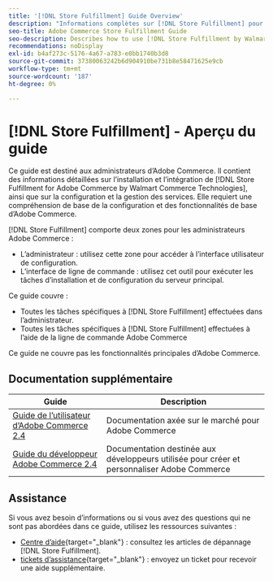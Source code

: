 ```yaml
---
title: '[!DNL Store Fulfillment] Guide Overview'
description: "Informations complètes sur [!DNL Store Fulfillment] pour les administrateurs Adobe Commerce, y compris l’installation et l’intégration."
seo-title: Adobe Commerce Store Fulfillment Guide
seo-description: Describes how to use [!DNL Store Fulfillment by Walmart Commerce Technologies] services with Adobe Commerce.
recommendations: noDisplay
exl-id: b4af273c-5176-4a67-a783-e0bb1740b3d8
source-git-commit: 37380063242b6d904910be731b8e58471625e9cb
workflow-type: tm+mt
source-wordcount: '187'
ht-degree: 0%

---
```


# [!DNL Store Fulfillment] - Aperçu du guide

Ce guide est destiné aux administrateurs d’Adobe Commerce. Il contient des informations détaillées sur l’installation et l’intégration de [!DNL Store Fulfillment for Adobe Commerce by Walmart Commerce Technologies], ainsi que sur la configuration et la gestion des services. Elle requiert une compréhension de base de la configuration et des fonctionnalités de base d’Adobe Commerce.

[!DNL Store Fulfillment] comporte deux zones pour les administrateurs Adobe Commerce :

* L’administrateur : utilisez cette zone pour accéder à l’interface utilisateur de configuration.
* L’interface de ligne de commande : utilisez cet outil pour exécuter les tâches d’installation et de configuration du serveur principal.

Ce guide couvre :

* Toutes les tâches spécifiques à [!DNL Store Fulfillment] effectuées dans l’administrateur.
* Toutes les tâches spécifiques à [!DNL Store Fulfillment] effectuées à l’aide de la ligne de commande Adobe Commerce

Ce guide ne couvre pas les fonctionnalités principales d’Adobe Commerce.

## Documentation supplémentaire

| Guide | Description |
|-----------------------------------------------------------------------|----------------------------------------------------------------------------|
| [Guide de l’utilisateur d’Adobe Commerce 2.4](https://experienceleague.adobe.com/en/docs/commerce-admin/user-guides/home) | Documentation axée sur le marché pour Adobe Commerce |
| [Guide du développeur Adobe Commerce 2.4](https://developer.adobe.com/commerce/docs/) | Documentation destinée aux développeurs utilisée pour créer et personnaliser Adobe Commerce |

## Assistance

Si vous avez besoin d’informations ou si vous avez des questions qui ne sont pas abordées dans ce guide, utilisez les ressources suivantes :

* [Centre d’aide](https://experienceleague.adobe.com/docs/commerce-knowledge-base/kb/help-center-guide/magento-help-center-user-guide.html#submit-ticket){target="_blank"} : consultez les articles de dépannage [!DNL Store Fulfillment].
* [tickets d’assistance](https://experienceleague.adobe.com/docs/commerce-knowledge-base/kb/help-center-guide/magento-help-center-user-guide.html#submit-ticket){target="_blank"} : envoyez un ticket pour recevoir une aide supplémentaire.
